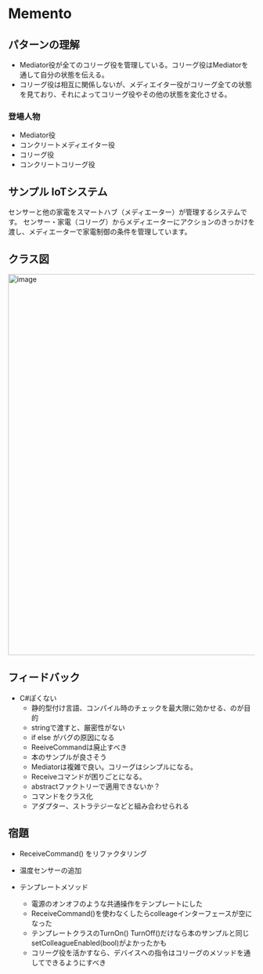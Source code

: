 # Memento
## パターンの理解
- Mediator役が全てのコリーグ役を管理している。コリーグ役はMediatorを通して自分の状態を伝える。
- コリーグ役は相互に関係しないが、メディエイター役がコリーグ全ての状態を見ており、それによってコリーグ役やその他の状態を変化させる。

### 登場人物
- Mediator役
- コンクリートメディエイター役
- コリーグ役
- コンクリートコリーグ役

## サンプル IoTシステム
センサーと他の家電をスマートハブ（メディエーター）が管理するシステムです。
センサー・家電（コリーグ）からメディエーターにアクションのきっかけを渡し、メディエーターで家電制御の条件を管理しています。

## クラス図

<img width="777" alt="image" src="https://github.com/user-attachments/assets/ca182ca3-f876-4cbb-a9af-773c9db17fdb" />


## フィードバック
- C#ぽくない
  - 静的型付け言語、コンパイル時のチェックを最大限に効かせる、のが目的
  - stringで渡すと、厳密性がない
  - if else がバグの原因になる
  - ReeiveCommandは廃止すべき
  - 本のサンプルが良さそう
  - Mediatorは複雑で良い。コリーグはシンプルになる。
  - Receiveコマンドが困りごとになる。
  - abstractファクトリーで適用できないか？
  - コマンドをクラス化
  - アダプター、ストラテジーなどと組み合わせられる
  
## 宿題
- ReceiveCommand() をリファクタリング
- 温度センサーの追加
  
- テンプレートメソッド
  - 電源のオンオフのような共通操作をテンプレートにした
  - ReceiveCommand()を使わなくしたらcolleageインターフェースが空になった
  - テンプレートクラスのTurnOn() TurnOff()だけなら本のサンプルと同じsetColleagueEnabled(bool)がよかったかも
  - コリーグ役を活かすなら、デバイスへの指令はコリーグのメソッドを通してできるようにすべき